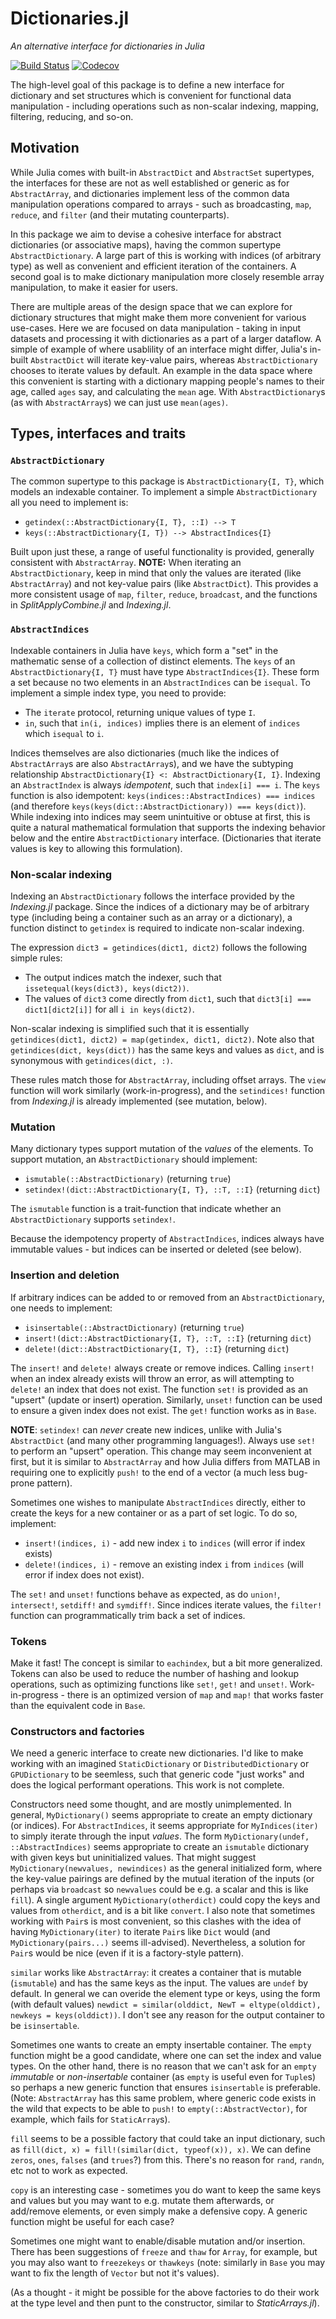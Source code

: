 # Dictionaries.jl

*An alternative interface for dictionaries in Julia*

[![Build Status](https://travis-ci.org/andyferris/Dictionaries.jl.svg?branch=master)](https://travis-ci.org/andyferris/Dictionaries.jl)
[![Codecov](https://codecov.io/gh/andyferris/Dictionaries.jl/branch/master/graph/badge.svg)](https://codecov.io/gh/andyferris/Dictionaries.jl)

The high-level goal of this package is to define a new interface for dictionary and set structures which is convenient for functional data manipulation - including operations such as non-scalar indexing, mapping, filtering, reducing, and so-on.

## Motivation

While Julia comes with built-in `AbstractDict` and `AbstractSet` supertypes, the interfaces for these are not as well established or generic as for `AbstractArray`, and dictionaries implement less of the common data manipulation operations compared to arrays - such as broadcasting, `map`, `reduce`, and `filter` (and their mutating counterparts).

In this package we aim to devise a cohesive interface for abstract dictionaries (or associative maps), having the common supertype `AbstractDictionary`. A large part of this is working with indices (of arbitrary type) as well as convenient and efficient iteration of the containers. A second goal is to make dictionary manipulation more closely resemble array manipulation, to make it easier for users.

There are multiple areas of the design space that we can explore for dictionary structures that might make them more convenient for various use-cases. Here we are focused on data manipulation - taking in input datasets and processing it with dictionaries as a part of a larger dataflow. A simple of example of where usablility of an interface might differ, Julia's in-built `AbstractDict` will iterate key-value pairs, whereas `AbstractDictionary` chooses to iterate values by default. An example in the data space where this convenient is starting with a dictionary mapping people's names to their age, called `ages` say, and calculating the `mean` age. With `AbstractDictionary`s (as with `AbstractArray`s) we can just use `mean(ages)`.

## Types, interfaces and traits

### `AbstractDictionary`

The common supertype to this package is `AbstractDictionary{I, T}`, which models an indexable container. To implement a simple `AbstractDictionary` all you need to implement is:

 * `getindex(::AbstractDictionary{I, T}, ::I) --> T`
 * `keys(::AbstractDictionary{I, T}) --> AbstractIndices{I}`

Built upon just these, a range of useful functionality is provided, generally consistent with `AbstractArray`. **NOTE:** When iterating an `AbstractDictionary`, keep in mind that only the values are iterated (like `AbstractArray`) and not key-value pairs (like `AbstractDict`). This provides a more consistent usage of `map`, `filter`, `reduce`, `broadcast`, and the functions in *SplitApplyCombine.jl* and *Indexing.jl*.

### `AbstractIndices`

Indexable containers in Julia have `keys`, which form a "set" in the mathematic sense of a collection of distinct elements. The `keys` of an `AbstractDictionary{I, T}` must have type `AbstractIndices{I}`. These form a set because no two elements in an `AbstractIndices` can be `isequal`. To implement a simple index type, you need to provide:

 * The `iterate` protocol, returning unique values of type `I`.
 * `in`, such that `in(i, indices)` implies there is an element of `indices` which `isequal` to `i`.

Indices themselves are also dictionaries (much like the indices of `AbstractArray`s are also `AbstractArray`s), and we have the subtyping relationship `AbstractDictionary{I} <: AbstractDictionary{I, I}`. Indexing an `AbstractIndex` is always *idempotent*, such that `index[i] === i`. The `keys` function is also idempotent: `keys(indices::AbstractIndices) === indices` (and therefore `keys(keys(dict::AbstractDictionary)) === keys(dict)`). While indexing into indices may seem unintuitive or obtuse at first, this is quite a natural mathematical formulation that supports the indexing behavior below and the entire `AbstractDictionary` interface. (Dictionaries that iterate values is key to allowing this formulation).

### Non-scalar indexing

Indexing an `AbstractDictionary` follows the interface provided by the *Indexing.jl* package. Since the indices of a dictionary may be of arbitrary type (including being a container such as an array or a dictionary), a function distinct to `getindex` is required to indicate non-scalar indexing.

The expression `dict3 = getindices(dict1, dict2)` follows the following simple rules:

 * The output indices match the indexer, such that `issetequal(keys(dict3), keys(dict2))`.
 * The values of `dict3` come directly from `dict1`, such that `dict3[i] === dict1[dict2[i]]` for all `i in keys(dict2)`.

Non-scalar indexing is simplified such that it is essentially `getindices(dict1, dict2) = map(getindex, dict1, dict2)`. Note also that `getindices(dict, keys(dict))` has the same keys and values as `dict`, and is synonymous with `getindices(dict, :)`.

These rules match those for `AbstractArray`, including offset arrays. The `view` function will work similarly (work-in-progress), and the `setindices!` function from *Indexing.jl* is already implemented (see mutation, below).

### Mutation

Many dictionary types support mutation of the *values* of the elements. To support mutation, an `AbstractDictionary` should implement:

 * `ismutable(::AbstractDictionary)` (returning `true`)
 * `setindex!(dict::AbstractDictionary{I, T}, ::T, ::I}` (returning `dict`)

The `ismutable` function is a trait-function that indicate whether an `AbstractDictionary` supports `setindex!`.

Because the idempotency property of `AbstractIndices`, indices always have immutable values - but indices can be inserted or deleted (see below).

### Insertion and deletion

If arbitrary indices can be added to or removed from an `AbstractDictionary`, one needs to implement:

 * `isinsertable(::AbstractDictionary)` (returning `true`)
 * `insert!(dict::AbstractDictionary{I, T}, ::T, ::I}` (returning `dict`)
 * `delete!(dict::AbstractDictionary{I, T}, ::I}` (returning `dict`)

The `insert!` and `delete!` always create or remove indices. Calling `insert!` when an index already exists will throw an error, as will attempting to `delete!` an index that does not exist. The function `set!` is provided as an "upsert" (update or insert) operation. Similarly, `unset!` function can be used to ensure a given index does not exist. The `get!` function works as in `Base`.

**NOTE**: `setindex!` can *never* create new indices, unlike with Julia's `AbstractDict` (and many other programming languages!). Always use `set!` to perform an "upsert" operation. This change may seem inconvenient at first, but it is similar to `AbstractArray` and how Julia differs from MATLAB in requiring one to explicitly `push!` to the end of a vector (a much less bug-prone pattern).

Sometimes one wishes to manipulate `AbstractIndices` directly, either to create the keys for a new container or as a part of set logic. To do so, implement:

 * `insert!(indices, i)` - add new index `i` to `indices` (will error if index exists)
 * `delete!(indices, i)` - remove an existing index `i` from `indices` (will error if index does not exist).

The `set!` and `unset!` functions behave as expected, as do `union!`, `intersect!`, `setdiff!` and `symdiff!`. Since indices iterate values, the `filter!` function can programmatically trim back a set of indices.

### Tokens

Make it fast! The concept is similar to `eachindex`, but a bit more generalized. Tokens can also be used to reduce the number of hashing and lookup operations, such as optimizing functions like `set!`, `get!` and `unset!`. Work-in-progress - there is an optimized version of `map` and `map!` that works faster than the equivalent code in `Base`.

### Constructors and factories

We need a generic interface to create new dictionaries. I'd like to make working with an imagined `StaticDictionary` or `DistributedDictionary` or `GPUDictionary` to be seemless, such that generic code "just works" and does the logical performant operations. This work is not complete.

Constructors need some thought, and are mostly unimplemented. In general, `MyDictionary()` seems appropriate to create an empty dictionary (or indices). For `AbstractIndices`, it seems appropriate for `MyIndices(iter)` to simply iterate through the input *values*. The form `MyDictionary(undef, ::AbstractIndices)` seems appropriate to create an `ismutable` dictionary with given keys but uninitialized values. That might suggest `MyDictionary(newvalues, newindices)` as the general initialized form, where the key-value pairings are defined by the mutual iteration of the inputs (or perhaps via `broadcast` so `newvalues` could be e.g. a scalar and this is like `fill`). A single argument `MyDictionary(otherdict)` could copy the keys and values from `otherdict`, and is a bit like `convert`. I also note that sometimes working with `Pair`s is most convenient, so this clashes with the idea of having `MyDictionary(iter)` to iterate `Pair`s like `Dict` would (and `MyDictionary(pairs...)` seems ill-advised). Nevertheless, a solution for `Pair`s would be nice (even if it is a factory-style pattern).

`similar` works like `AbstractArray`: it creates a container that is mutable (`ismutable`) and has the same keys as the input. The values are `undef` by default. In general we can overide the element type or keys, using the form (with default values) `newdict = similar(olddict, NewT = eltype(olddict), newkeys = keys(olddict))`. I don't see any reason for the output container to be `isinsertable`.

Sometimes one wants to create an empty insertable container. The `empty` function might be a good candidate, where one can set the index and value types. On the other hand, there is no reason that we can't ask for an `empty` *immutable* or *non-insertable* container (as `empty` is useful even for `Tuple`s) so perhaps a new generic function that ensures `isinsertable` is preferable. (Note: `AbstractArray` has this same problem, where generic code exists in the wild that expects to be able to `push!` to `empty(::AbstractVector)`, for example, which fails for `StaticArray`s).

`fill` seems to be a possible factory that could take an input dictionary, such as `fill(dict, x) = fill!(similar(dict, typeof(x)), x)`. We can define `zeros`, `ones`, `falses` (and `trues`?) from this. There's no reason for `rand`, `randn`, etc not to work as expected.

`copy` is an interesting case - sometimes you do want to keep the same keys and values but you may want to e.g. mutate them afterwards, or add/remove elements, or even simply make a defensive copy. A generic function might be useful for each case?

Sometimes one might want to enable/disable mutation and/or insertion. There has been suggestions of `freeze` and `thaw` for `Array`, for example, but you may also want to `freezekeys` or `thawkeys` (note: similarly in `Base` you may want to fix the length of `Vector` but not it's values).

(As a thought - it might be possible for the above factories to do their work at the type level and then punt to the constructor, similar to *StaticArrays.jl*).
